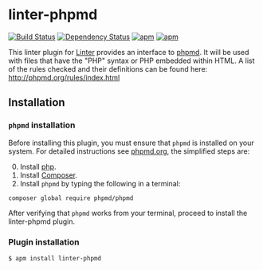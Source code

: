 linter-phpmd
=========================
[![Build Status](https://travis-ci.org/AtomLinter/linter-phpmd.svg)](https://travis-ci.org/AtomLinter/linter-phpmd)
[![Dependency Status](https://david-dm.org/AtomLinter/linter-phpmd.svg)](https://david-dm.org/AtomLinter/linter-phpmd)
[![apm](https://img.shields.io/apm/v/linter-phpmd.svg)](https://atom.io/packages/linter-phpmd)
[![apm](https://img.shields.io/apm/dm/linter-phpmd.svg)](https://atom.io/packages/linter-phpmd)

This linter plugin for [Linter](https://github.com/AtomLinter/Linter) provides
an interface to [phpmd](http://phpmd.org/documentation/index.html). It will be
used with files that have the "PHP" syntax or PHP embedded within HTML. A list
of the rules checked and their definitions can be found here:
http://phpmd.org/rules/index.html

## Installation
### `phpmd` installation
Before installing this plugin, you must ensure that `phpmd` is installed on your
system. For detailed instructions see [phpmd.org](http://phpmd.org/download/index.html),
the simplified steps are:

0. Install [php](http://php.net).
0. Install [Composer](https://getcomposer.org/download/).
0. Install `phpmd` by typing the following in a terminal:
```ShellSession
composer global require phpmd/phpmd
```

After verifying that `phpmd` works from your terminal, proceed to install the linter-phpmd plugin.

### Plugin installation
```ShellSession
$ apm install linter-phpmd
```
